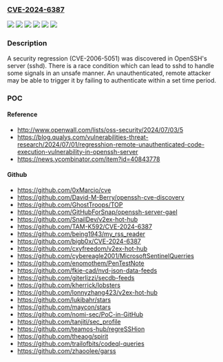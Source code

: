 ### [CVE-2024-6387](https://cve.mitre.org/cgi-bin/cvename.cgi?name=CVE-2024-6387)
![](https://img.shields.io/static/v1?label=Product&message=Red%20Hat%20Enterprise%20Linux%206&color=blue)
![](https://img.shields.io/static/v1?label=Product&message=Red%20Hat%20Enterprise%20Linux%207&color=blue)
![](https://img.shields.io/static/v1?label=Product&message=Red%20Hat%20Enterprise%20Linux%208&color=blue)
![](https://img.shields.io/static/v1?label=Product&message=Red%20Hat%20Enterprise%20Linux%209&color=blue)
![](https://img.shields.io/static/v1?label=Version&message=n%2Fa&color=blue)
![](https://img.shields.io/static/v1?label=Vulnerability&message=Signal%20Handler%20Race%20Condition&color=brighgreen)

### Description

A security regression (CVE-2006-5051) was discovered in OpenSSH's server (sshd). There is a race condition which can lead to sshd to handle some signals in an unsafe manner. An unauthenticated, remote attacker may be able to trigger it by failing to authenticate within a set time period.

### POC

#### Reference
- http://www.openwall.com/lists/oss-security/2024/07/03/5
- https://blog.qualys.com/vulnerabilities-threat-research/2024/07/01/regresshion-remote-unauthenticated-code-execution-vulnerability-in-openssh-server
- https://news.ycombinator.com/item?id=40843778

#### Github
- https://github.com/0xMarcio/cve
- https://github.com/David-M-Berry/openssh-cve-discovery
- https://github.com/GhostTroops/TOP
- https://github.com/GitHubForSnap/openssh-server-gael
- https://github.com/SnailDev/v2ex-hot-hub
- https://github.com/TAM-K592/CVE-2024-6387
- https://github.com/being1943/my_rss_reader
- https://github.com/bigb0x/CVE-2024-6387
- https://github.com/cxyfreedom/v2ex-hot-hub
- https://github.com/cybereagle2001/MicrosoftSentinelQuerries
- https://github.com/enomothem/PenTestNote
- https://github.com/fkie-cad/nvd-json-data-feeds
- https://github.com/giterlizzi/secdb-feeds
- https://github.com/kherrick/lobsters
- https://github.com/lonnyzhang423/v2ex-hot-hub
- https://github.com/lukibahr/stars
- https://github.com/maycon/stars
- https://github.com/nomi-sec/PoC-in-GitHub
- https://github.com/tanjiti/sec_profile
- https://github.com/teamos-hub/regreSSHion
- https://github.com/theaog/spirit
- https://github.com/trailofbits/codeql-queries
- https://github.com/zhaoolee/garss

